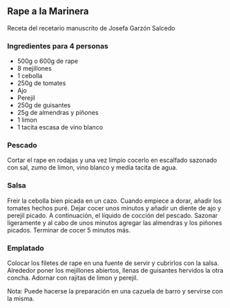 ## Rape a la Marinera

Receta del recetario manuscrito de Josefa Garzón Salcedo

### Ingredientes para 4 personas

- 500g o 600g de rape
- 8 mejillones
- 1 cebolla
- 250g de tomates
- Ajo
- Perejil
- 250g de guisantes
- 25g de almendras y piñones
- 1 limon
- 1 tacita escasa de vino blanco

### Pescado

Cortar el rape en rodajas y una vez limpio cocerlo en escalfado
sazonado con sal, zumo de limon, vino blanco y media tacita de agua.

### Salsa

Freir la cebolla bien picada en un cazo.
Cuando empiece a dorar, añadir los tomates hechos puré.
Dejar cocer unos minutos y añadir un diente de ajo y perejil picado.
A continuación, el líquido de cocción del pescado.
Sazonar ligeramente y al cabo de unos minutos agregar las almendras y los piñones picados.
Terminar de cocer 5 minutos más.

### Emplatado

Colocar los filetes de rape en una fuente de servir y cubrirlos con la salsa.
Alrededor poner los mejillones abiertos, llenas de guisantes hervidos la otra concha.
Adornar con rajitas de limon y perejil.

Nota: Puede hacerse la preparación en una cazuela de barro y servirse con la misma.



